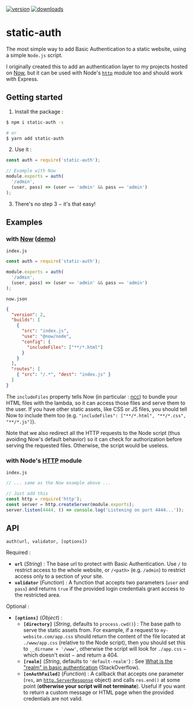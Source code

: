 [![version](https://img.shields.io/badge/version-1.0.0-cornflowerblue.svg?style=for-the-badge)](https://github.com/flawyte/static-auth/releases/tag/1.0.0)
[![downloads](https://img.shields.io/npm/dm/static-auth.svg?color=salmon&style=for-the-badge)](https://www.npmjs.com/package/static-auth)

# static-auth

The most simple way to add Basic Authentication to a static website, using a simple `Node.js` script.

I originally created this to add an authentication layer to my projects hosted on [Now](https://zeit.co/now), but it can be used with Node's [`http`](https://nodejs.org/api/http.html) module too and should work with Express.

## Getting started

1. Install the package :
```bash
$ npm i static-auth -s

# or
$ yarn add static-auth
```

2. Use it :
```js
const auth = require('static-auth');

// Example with Now
module.exports = auth(
  '/admin',
  (user, pass) => (user == 'admin' && pass == 'admin')
);
  ```

3. There's no step 3 − it's that easy!

## Examples

### with [Now](https://zeit.co/now) ([demo](https://now-basic-auth-node-static-auth.flawyte.now.sh/))

`index.js`
```js
const auth = require('static-auth');

module.exports = auth(
  '/admin',
  (user, pass) => (user == 'admin' && pass == 'admin')
);
```

`now.json`
```json
{
  "version": 2,
  "builds": [
    {
      "src": "index.js",
      "use": "@now/node",
      "config": {
        "includeFiles": ["**/*.html"]
      }
    }
  ],
  "routes": [
    { "src": "/.*", "dest": "index.js" }
  ]
}
```

The `includeFiles` property tells Now (in particular : [ncc](https://github.com/zeit/ncc)) to bundle your HTML files with the lambda, so it can access those files and serve them to the user. If you have other static assets, like CSS or JS files, you should tell Now to include them too (e.g. `"includeFiles": ["**/*.html", "**/*.css", "**/*.js"]`).

Note that we also redirect all the HTTP requests to the Node script (thus avoiding Now's default behavior) so it can check for authorization before serving the requested files. Otherwise, the script would be useless.

### with Node's [HTTP](https://nodejs.org/api/http.html) module

`index.js`
```js
// ... same as the Now example above ...

// Just add this
const http = require('http');
const server = http.createServer(module.exports);
server.listen(4444, () => console.log('Listening on port 4444...'));
```

## API

`auth(url, validator, [options])`

Required :
- **`url`** (*String*) : The base url to protect with Basic Authentication. Use `/` to restrict access to the whole website, or `/<path>` (e.g. `/admin`) to restrict access only to a section of your site.
- **`validator`** (*Function*) : A function that accepts two parameters (`user` and `pass`) and returns `true` if the provided login credentials grant access to the restricted area.

Optional :
- **`[options]`** (*Object*) :
  - **`[directory]`** (*String*, defaults to `process.cwd()`) : The base path to serve the static assets from. For example, if a request to `my-website.com/app.css` should return the content of the file located at `./www/app.css` (relative to the Node script), then you should set this to `__dirname + '/www'`, otherwise the script will look for `./app.css` − which doesn't exist − and return a 404.
  - **`[realm]`** (*String*, defaults to `'default-realm'`) : See [What is the "realm" in basic authentication](https://stackoverflow.com/questions/12701085/what-is-the-realm-in-basic-authentication) (StackOverflow).
  - **`[onAuthFailed]`** (*Function*) : A callback that accepts one parameter (`res`, an [`http.ServerResponse`](https://nodejs.org/api/http.html#http_class_http_serverresponse) object) and calls `res.end()` at some point (**otherwise your script will not terminate**). Useful if you want to return a custom message or HTML page when the provided credentials are not valid.
